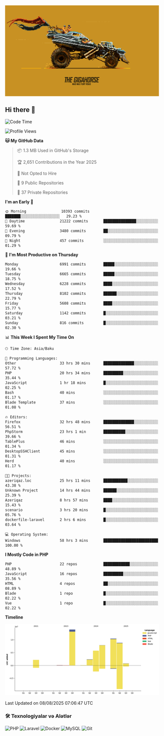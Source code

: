 <!--WALLPAPER-->
<p align='center'>
  <img src='assets/wallpapers/11.gif' alt='Banner'>
</p>
<!--/WALLPAPER-->

## Hi there 👋

<!--START_SECTION:waka-->
![Code Time](http://img.shields.io/badge/Code%20Time-79%20hrs%2029%20mins-blue)

![Profile Views](http://img.shields.io/badge/Profile%20Views-0-blue)

**🐱 My GitHub Data** 

> 📦 1.3 MB Used in GitHub's Storage 
 > 
> 🏆 2,651 Contributions in the Year 2025
 > 
> 🚫 Not Opted to Hire
 > 
> 📜 9 Public Repositories 
 > 
> 🔑 37 Private Repositories 
 > 
**I'm an Early 🐤** 

```text
🌞 Morning                10393 commits       ███████░░░░░░░░░░░░░░░░░░   29.23 % 
🌆 Daytime                21222 commits       ███████████████░░░░░░░░░░   59.69 % 
🌃 Evening                3480 commits        ██░░░░░░░░░░░░░░░░░░░░░░░   09.79 % 
🌙 Night                  457 commits         ░░░░░░░░░░░░░░░░░░░░░░░░░   01.29 % 
```
📅 **I'm Most Productive on Thursday** 

```text
Monday                   6991 commits        █████░░░░░░░░░░░░░░░░░░░░   19.66 % 
Tuesday                  6665 commits        █████░░░░░░░░░░░░░░░░░░░░   18.75 % 
Wednesday                6228 commits        ████░░░░░░░░░░░░░░░░░░░░░   17.52 % 
Thursday                 8102 commits        ██████░░░░░░░░░░░░░░░░░░░   22.79 % 
Friday                   5608 commits        ████░░░░░░░░░░░░░░░░░░░░░   15.77 % 
Saturday                 1142 commits        █░░░░░░░░░░░░░░░░░░░░░░░░   03.21 % 
Sunday                   816 commits         █░░░░░░░░░░░░░░░░░░░░░░░░   02.30 % 
```


📊 **This Week I Spent My Time On** 

```text
🕑︎ Time Zone: Asia/Baku

💬 Programming Languages: 
Other                    33 hrs 30 mins      ██████████████░░░░░░░░░░░   57.72 % 
PHP                      20 hrs 34 mins      █████████░░░░░░░░░░░░░░░░   35.44 % 
JavaScript               1 hr 18 mins        █░░░░░░░░░░░░░░░░░░░░░░░░   02.25 % 
Bash                     40 mins             ░░░░░░░░░░░░░░░░░░░░░░░░░   01.17 % 
Blade Template           37 mins             ░░░░░░░░░░░░░░░░░░░░░░░░░   01.08 % 

🔥 Editors: 
Firefox                  32 hrs 48 mins      ██████████████░░░░░░░░░░░   56.51 % 
PhpStorm                 23 hrs 1 min        ██████████░░░░░░░░░░░░░░░   39.66 % 
TablePlus                46 mins             ░░░░░░░░░░░░░░░░░░░░░░░░░   01.34 % 
DesktopSSHClient         45 mins             ░░░░░░░░░░░░░░░░░░░░░░░░░   01.31 % 
Herd                     40 mins             ░░░░░░░░░░░░░░░░░░░░░░░░░   01.17 % 

🐱‍💻 Projects: 
azeriqaz.loc             25 hrs 11 mins      ███████████░░░░░░░░░░░░░░   43.38 % 
Unknown Project          14 hrs 44 mins      ██████░░░░░░░░░░░░░░░░░░░   25.39 % 
Azeriqaz                 8 hrs 57 mins       ████░░░░░░░░░░░░░░░░░░░░░   15.43 % 
scenario                 3 hrs 20 mins       █░░░░░░░░░░░░░░░░░░░░░░░░   05.76 % 
dockerfile-laravel       2 hrs 6 mins        █░░░░░░░░░░░░░░░░░░░░░░░░   03.64 % 

💻 Operating System: 
Windows                  58 hrs 3 mins       █████████████████████████   100.00 % 
```

**I Mostly Code in PHP** 

```text
PHP                      22 repos            ████████████░░░░░░░░░░░░░   48.89 % 
JavaScript               16 repos            █████████░░░░░░░░░░░░░░░░   35.56 % 
HTML                     4 repos             ██░░░░░░░░░░░░░░░░░░░░░░░   08.89 % 
Blade                    1 repo              █░░░░░░░░░░░░░░░░░░░░░░░░   02.22 % 
Vue                      1 repo              █░░░░░░░░░░░░░░░░░░░░░░░░   02.22 % 
```



**Timeline**

![Lines of Code chart](https://raw.githubusercontent.com/feridnesibzade/feridnesibzade/main/assets/bar_graph.png)


 Last Updated on 08/08/2025 07:06:47 UTC
<!--END_SECTION:waka-->

### 🛠️ Texnologiyalar və Alətlər

![PHP](https://img.shields.io/badge/PHP-777BB4?style=for-the-badge&logo=php&logoColor=white)
![Laravel](https://img.shields.io/badge/Laravel-F55247?style=for-the-badge&logo=laravel&logoColor=white)
![Docker](https://img.shields.io/badge/Docker-2496ED?style=for-the-badge&logo=docker&logoColor=white)
![MySQL](https://img.shields.io/badge/MySQL-4479A1?style=for-the-badge&logo=mysql&logoColor=white)
![Git](https://img.shields.io/badge/Git-F05032?style=for-the-badge&logo=git&logoColor=white)
